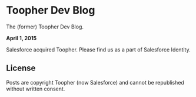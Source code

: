 # Toopher Dev Blog

The (former) Toopher Dev Blog.

**April 1, 2015**

Salesforce acquired Toopher. Please find us as a part of Salesforce
Identity.

## License 

Posts are copyright Toopher (now Salesforce) and cannot be republished without written
consent.
